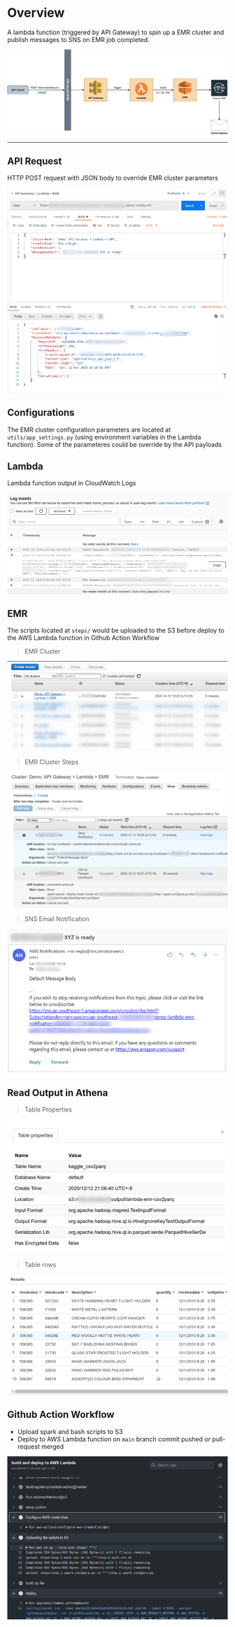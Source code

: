 # Overview #

A lambda function (triggered by API Gateway) to spin up a EMR cluster and publish messages to SNS on EMR job completed.

![Overview](./screenshots/overview.jpeg)


---


## API Request ##
HTTP POST request with JSON body to override EMR cluster parameters

![API Gateway HTTP API POST](./screenshots/api-post-request.png)

## Configurations ##
The EMR cluster configuration parameters are located at `utils/app_settings.py` (using environment variables in the Lambda function). Some of the parameteres could be override by the API payloads

## Lambda ##
Lambda function output in CloudWatch Logs

![Lambda function output](./screenshots/cloudwatch-log.png)

## EMR ##
The scripts located at `steps/` would be uploaded to the S3 before deploy to the AWS Lambda function in Github Action Workflow

> EMR Cluster

![EMR Cluster](./screenshots/emr-cluster.png)

> EMR Cluster Steps

![EMR Cluster](./screenshots/emr-steps.png)

> SNS Email Notification

![Notification](./screenshots/email-notification.png)

## Read Output in Athena ##

> Table Properties

![Athena Table Properties](./screenshots/athena-table-properties.png)

> Table rows

![Athena Table](./screenshots/athena-table.png)


## Github Action Workflow ##
* Upload spark and bash scripts to S3
* Deploy to AWS Lambda function on `main` branch commit pushed or pull-request merged

![EMR Cluster](./screenshots/github-action-workflow.png)

